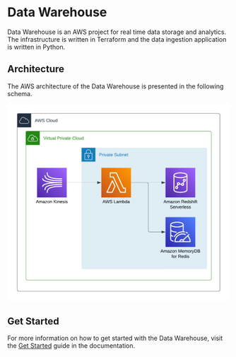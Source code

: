 # Data Warehouse

Data Warehouse is an AWS project for real time data storage and analytics. The infrastructure is written in Terraform and the data ingestion application is written in Python.

## Architecture

The AWS architecture of the Data Warehouse is presented in the following schema.

![image](./documentation/schemas/data_warehouse_architecture.png)

## Get Started

For more information on how to get started with the Data Warehouse, visit the [Get Started](./documentation/get_started.md) guide in the documentation.
